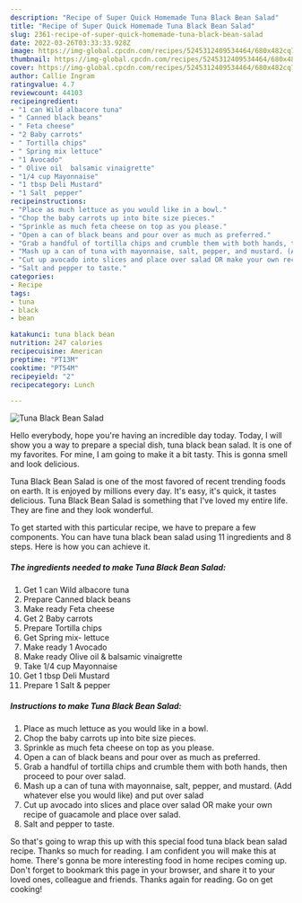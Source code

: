 ```yaml
---
description: "Recipe of Super Quick Homemade Tuna Black Bean Salad"
title: "Recipe of Super Quick Homemade Tuna Black Bean Salad"
slug: 2361-recipe-of-super-quick-homemade-tuna-black-bean-salad
date: 2022-03-26T03:33:33.928Z
image: https://img-global.cpcdn.com/recipes/5245312409534464/680x482cq70/tuna-black-bean-salad-recipe-main-photo.jpg
thumbnail: https://img-global.cpcdn.com/recipes/5245312409534464/680x482cq70/tuna-black-bean-salad-recipe-main-photo.jpg
cover: https://img-global.cpcdn.com/recipes/5245312409534464/680x482cq70/tuna-black-bean-salad-recipe-main-photo.jpg
author: Callie Ingram
ratingvalue: 4.7
reviewcount: 44103
recipeingredient:
- "1 can Wild albacore tuna"
- " Canned black beans"
- " Feta cheese"
- "2 Baby carrots"
- " Tortilla chips"
- " Spring mix lettuce"
- "1 Avocado"
- " Olive oil  balsamic vinaigrette"
- "1/4 cup Mayonnaise"
- "1 tbsp Deli Mustard"
- "1 Salt  pepper"
recipeinstructions:
- "Place as much lettuce as you would like in a bowl."
- "Chop the baby carrots up into bite size pieces."
- "Sprinkle as much feta cheese on top as you please."
- "Open a can of black beans and pour over as much as preferred."
- "Grab a handful of tortilla chips and crumble them with both hands, then proceed to pour over salad."
- "Mash up a can of tuna with mayonnaise, salt, pepper, and mustard. (Add whatever else you would like) and put over salad"
- "Cut up avocado into slices and place over salad OR make your own recipe of guacamole and place over salad."
- "Salt and pepper to taste."
categories:
- Recipe
tags:
- tuna
- black
- bean

katakunci: tuna black bean 
nutrition: 247 calories
recipecuisine: American
preptime: "PT13M"
cooktime: "PT54M"
recipeyield: "2"
recipecategory: Lunch

---
```



![Tuna Black Bean Salad](https://img-global.cpcdn.com/recipes/5245312409534464/680x482cq70/tuna-black-bean-salad-recipe-main-photo.jpg)

Hello everybody, hope you're having an incredible day today. Today, I will show you a way to prepare a special dish, tuna black bean salad. It is one of my favorites. For mine, I am going to make it a bit tasty. This is gonna smell and look delicious.

Tuna Black Bean Salad is one of the most favored of recent trending foods on earth. It is enjoyed by millions every day. It's easy, it's quick, it tastes delicious. Tuna Black Bean Salad is something that I've loved my entire life. They are fine and they look wonderful.




To get started with this particular recipe, we have to prepare a few components. You can have tuna black bean salad using 11 ingredients and 8 steps. Here is how you can achieve it.

<!--inarticleads1-->

##### The ingredients needed to make Tuna Black Bean Salad:

1. Get 1 can Wild albacore tuna
1. Prepare  Canned black beans
1. Make ready  Feta cheese
1. Get 2 Baby carrots
1. Prepare  Tortilla chips
1. Get  Spring mix- lettuce
1. Make ready 1 Avocado
1. Make ready  Olive oil & balsamic vinaigrette
1. Take 1/4 cup Mayonnaise
1. Get 1 tbsp Deli Mustard
1. Prepare 1 Salt & pepper




<!--inarticleads2-->

##### Instructions to make Tuna Black Bean Salad:

1. Place as much lettuce as you would like in a bowl.
1. Chop the baby carrots up into bite size pieces.
1. Sprinkle as much feta cheese on top as you please.
1. Open a can of black beans and pour over as much as preferred.
1. Grab a handful of tortilla chips and crumble them with both hands, then proceed to pour over salad.
1. Mash up a can of tuna with mayonnaise, salt, pepper, and mustard. (Add whatever else you would like) and put over salad
1. Cut up avocado into slices and place over salad OR make your own recipe of guacamole and place over salad.
1. Salt and pepper to taste.




So that's going to wrap this up with this special food tuna black bean salad recipe. Thanks so much for reading. I am confident you will make this at home. There's gonna be more interesting food in home recipes coming up. Don't forget to bookmark this page in your browser, and share it to your loved ones, colleague and friends. Thanks again for reading. Go on get cooking!

